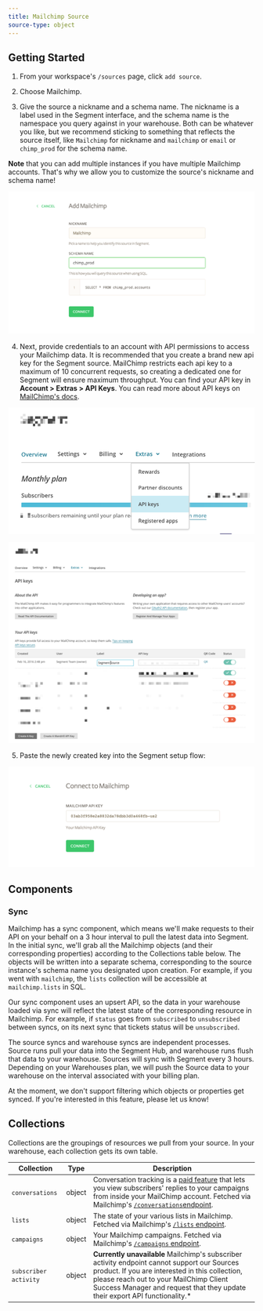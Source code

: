 ```yaml
---
title: Mailchimp Source
source-type: object
---
```


## Getting Started

1. From your workspace's `/sources` page, click `add source`.

2. Choose Mailchimp.

3. Give the source a nickname and a schema name. The nickname is a label used in the Segment interface, and the schema name is the namespace you query against in your warehouse. Both can be whatever you like, but we recommend sticking to something that reflects the source itself, like `Mailchimp` for nickname and `mailchimp` or `email` or `chimp_prod` for the schema name.

  **Note** that you can add multiple instances if you have multiple Mailchimp accounts. That's why we allow you to customize the source's nickname and schema name!

  ![](images/2732771_Screen+Shot+2016-02-16+at+2.45.02+PM.png)

4. Next, provide credentials to an account with API permissions to access your Mailchimp data. It is recommended that you create a brand new api key for the Segment source. MailChimp restricts each api key to a maximum of 10 concurrent requests, so creating a dedicated one for Segment will ensure maximum throughput. You can find your API key in **Account > Extras > API Keys**. You can read more about API keys on [MailChimp's docs](http://kb.mailchimp.com/integrations/api-integrations/about-api-keys).

  ![](images/3027189_API+Keys.png)

  ![](images/3032880_ChimpKey.png)


5. Paste the newly created key into the Segment setup flow:

  ![](images/3146819_Screen+Shot+2016-02-16+at+2.52.00+PM.png)

## Components

### Sync

Mailchimp has a sync component, which means we'll make requests to their API on your behalf on a 3 hour interval to pull the latest data into Segment. In the initial sync, we'll grab all the Mailchimp objects (and their corresponding properties) according to the Collections table below. The objects will be written into a separate schema, corresponding to the source instance's schema name you designated upon creation. For example, if you went with `mailchimp`, the `lists` collection will be accessible at `mailchimp.lists` in SQL.

Our sync component uses an upsert API, so the data in your warehouse loaded via sync will reflect the latest state of the corresponding resource in Mailchimp.  For example,  if `status` goes from `subscribed` to `unsubscribed` between syncs, on its next sync that tickets status will be `unsubscribed`.

The source syncs and warehouse syncs are independent processes. Source runs pull your data into the Segment Hub, and warehouse runs flush that data to your warehouse. Sources will sync with Segment every 3 hours. Depending on your Warehouses plan, we will push the Source data to your warehouse on the interval associated with your billing plan.

At the moment, we don't support filtering which objects or properties get synced. If you're interested in this feature, please let us know!


## Collections

Collections are the groupings of resources we pull from your source. In your warehouse, each collection gets its own table.


|  Collection | Type | Description |
|  ------ | ------ | ------ |
|  `conversations` | object | Conversation tracking is a [paid feature](http://kb.mailchimp.com/accounts/billing/how-mailchimp-pricing-plans-work) that lets you view subscribers' replies to your campaigns from inside your MailChimp account. Fetched via Mailchimp's [`/conversations`endpoint](https://apidocs.mailchimp.com/api/2.0/conversations/list.php). |
|  `lists` | object | The state of your various lists in Mailchimp. Fetched via Mailchimp's [`/lists` endpoint](https://apidocs.mailchimp.com/api/2.0/lists/list.php). |
|  `campaigns` | object | Your Mailchimp campaigns. Fetched via Mailchimp's [`/campaigns` endpoint](https://apidocs.mailchimp.com/api/2.0/campaigns/list.php). |
|  `subscriber activity` | object | **Currently unavailable** Mailchimp's subscriber activity endpoint cannot support our Sources product. If you are interested in this collection, please reach out to your MailChimp Client Success Manager and request that they update their export API functionality.* |
